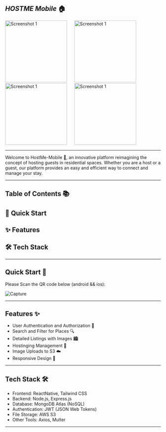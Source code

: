 *HOSTME Mobile* 🏠
---

<img src="https://github.com/Zaim211/HOSTME-Mobile-Android-iOS/assets/107432307/b2696cc3-b9e6-4251-8aab-8556ac8f8faf" alt="Screenshot 1" width="200" style="display:inline-block; margin-right: 20px;">
<img src="https://github.com/Zaim211/HOSTME-Mobile-Android-iOS/assets/107432307/e3ccc6be-85f4-4547-805e-014d70ed831c" alt="Screenshot 1" width="200" style="display:inline-block; margin-right: 20px;">
<img src="https://github.com/Zaim211/HOSTME-Mobile-Android-iOS/assets/107432307/66cb7034-de7d-4ef1-a5ae-74e37e46712b" alt="Screenshot 1" width="200" style="display:inline-block; margin-right: 20px;">
<img src="https://github.com/Zaim211/HOSTME-Mobile-Android-iOS/assets/107432307/d744420d-8984-4611-9ed7-f7736a94cce8" alt="Screenshot 1" width="200" style="display:inline-block; margin-right: 20px;">

---
Welcome to HostMe-Mobile 🌟, an innovative platform reimagining the concept of hosting guests in residential spaces. Whether you are a host or a guest, our platform provides an easy and efficient way to connect and manage your stay.

---

Table of Contents 📚
---
🤸 Quick Start
---
✨ Features
---
🛠️ Tech Stack
---


---
Quick Start 🤸
---
Please Scan the QR code below (android && ios):

![Capture](https://github.com/Zaim211/HOSTME-Mobile-Android-iOS/assets/107432307/7a70b9fb-dc33-4067-a031-4431732d4387)


---
Features ✨
---
- User Authentication and Authorization 🔐
- Search and Filter for Places 🔍
- Detailed Listings with Images 🏙️
- Hostinging Management 📅
- Image Uploads to S3 ☁️
- Responsive Design 📱

---
Tech Stack 🛠️
---
- Frontend: ReactNative, Tailwind CSS
- Backend: Node.js, Express.js
- Database: MongoDB Atlas (NoSQL)
- Authentication: JWT (JSON Web Tokens)
- File Storage: AWS S3
- Other Tools: Axios, Multer

---
